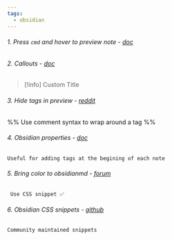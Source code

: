 ```yaml
---
tags:
  - obsidian
---
```


###### 1. Press `cmd` and hover to preview note - [doc](https://help.obsidian.md/Plugins/Page+preview)

###### 2. Callouts - [doc](https://help.obsidian.md/Editing+and+formatting/Callouts)

> [!info] Custom Title
> 

###### 3. Hide tags in preview - [reddit](https://www.reddit.com/r/ObsidianMD/comments/nm1zl6/hide_tags/)

%% Use comment syntax to wrap around a tag %%

###### 4. Obsidian properties - [doc](https://help.obsidian.md/Editing+and+formatting/Properties)
	Useful for adding tags at the begining of each note

###### 5. Bring color to obsidianmd - [forum](https://forum.obsidian.md/t/coloured-text/18031/2)
	 Use CSS snippet ✅

###### 6. Obsidian CSS snippets - [github](https://github.com/Dmytro-Shulha/obsidian-css-snippets)
	Community maintained snippets
